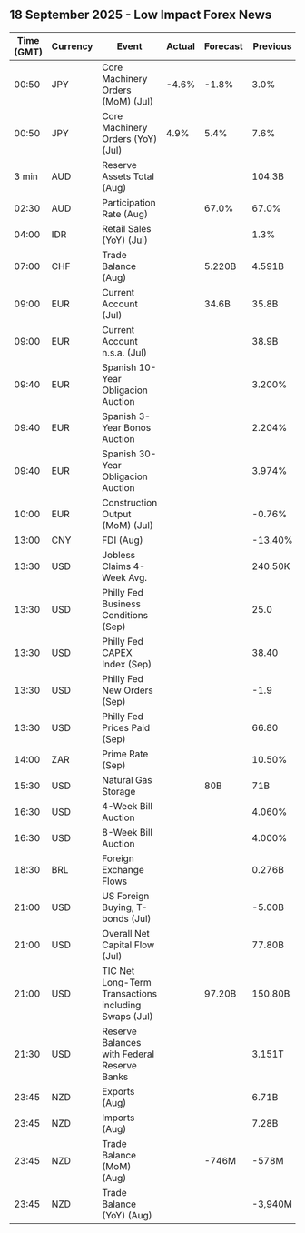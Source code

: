 ## 18 September 2025 - Low Impact Forex News

| Time (GMT) | Currency | Event | Actual | Forecast | Previous |
|------|----------|-------|--------|----------|----------|
| 00:50 | JPY | Core Machinery Orders (MoM) (Jul) | -4.6% | -1.8% | 3.0% |
| 00:50 | JPY | Core Machinery Orders (YoY) (Jul) | 4.9% | 5.4% | 7.6% |
| 3 min | AUD | Reserve Assets Total (Aug) |  |  | 104.3B |
| 02:30 | AUD | Participation Rate (Aug) |  | 67.0% | 67.0% |
| 04:00 | IDR | Retail Sales (YoY) (Jul) |  |  | 1.3% |
| 07:00 | CHF | Trade Balance (Aug) |  | 5.220B | 4.591B |
| 09:00 | EUR | Current Account (Jul) |  | 34.6B | 35.8B |
| 09:00 | EUR | Current Account n.s.a. (Jul) |  |  | 38.9B |
| 09:40 | EUR | Spanish 10-Year Obligacion Auction |  |  | 3.200% |
| 09:40 | EUR | Spanish 3-Year Bonos Auction |  |  | 2.204% |
| 09:40 | EUR | Spanish 30-Year Obligacion Auction |  |  | 3.974% |
| 10:00 | EUR | Construction Output (MoM) (Jul) |  |  | -0.76% |
| 13:00 | CNY | FDI (Aug) |  |  | -13.40% |
| 13:30 | USD | Jobless Claims 4-Week Avg. |  |  | 240.50K |
| 13:30 | USD | Philly Fed Business Conditions (Sep) |  |  | 25.0 |
| 13:30 | USD | Philly Fed CAPEX Index (Sep) |  |  | 38.40 |
| 13:30 | USD | Philly Fed New Orders (Sep) |  |  | -1.9 |
| 13:30 | USD | Philly Fed Prices Paid (Sep) |  |  | 66.80 |
| 14:00 | ZAR | Prime Rate (Sep) |  |  | 10.50% |
| 15:30 | USD | Natural Gas Storage |  | 80B | 71B |
| 16:30 | USD | 4-Week Bill Auction |  |  | 4.060% |
| 16:30 | USD | 8-Week Bill Auction |  |  | 4.000% |
| 18:30 | BRL | Foreign Exchange Flows |  |  | 0.276B |
| 21:00 | USD | US Foreign Buying, T-bonds (Jul) |  |  | -5.00B |
| 21:00 | USD | Overall Net Capital Flow (Jul) |  |  | 77.80B |
| 21:00 | USD | TIC Net Long-Term Transactions including Swaps (Jul) |  | 97.20B | 150.80B |
| 21:30 | USD | Reserve Balances with Federal Reserve Banks |  |  | 3.151T |
| 23:45 | NZD | Exports (Aug) |  |  | 6.71B |
| 23:45 | NZD | Imports (Aug) |  |  | 7.28B |
| 23:45 | NZD | Trade Balance (MoM) (Aug) |  | -746M | -578M |
| 23:45 | NZD | Trade Balance (YoY) (Aug) |  |  | -3,940M |

